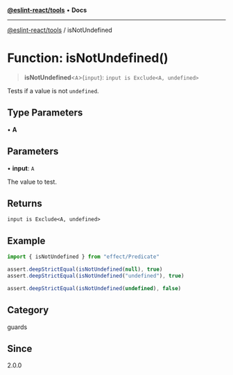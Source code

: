 [**@eslint-react/tools**](../README.md) • **Docs**

***

[@eslint-react/tools](../README.md) / isNotUndefined

# Function: isNotUndefined()

> **isNotUndefined**\<`A`\>(`input`): `input is Exclude<A, undefined>`

Tests if a value is not `undefined`.

## Type Parameters

• **A**

## Parameters

• **input**: `A`

The value to test.

## Returns

`input is Exclude<A, undefined>`

## Example

```ts
import { isNotUndefined } from "effect/Predicate"

assert.deepStrictEqual(isNotUndefined(null), true)
assert.deepStrictEqual(isNotUndefined("undefined"), true)

assert.deepStrictEqual(isNotUndefined(undefined), false)
```

## Category

guards

## Since

2.0.0
